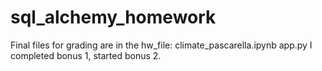 # sql_alchemy_homework

Final files for grading are in the hw_file:
climate_pascarella.ipynb
app.py 
I completed bonus 1, started bonus 2. 
